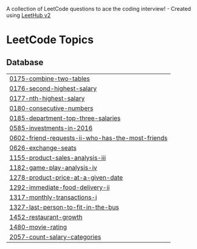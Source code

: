 A collection of LeetCode questions to ace the coding interview! - Created using [LeetHub v2](https://github.com/arunbhardwaj/LeetHub-2.0)
<!---LeetCode Topics Start-->
# LeetCode Topics
## Database
|  |
| ------- |
| [0175-combine-two-tables](https://github.com/GeorgiNgE/LeetCode/tree/master/0175-combine-two-tables) |
| [0176-second-highest-salary](https://github.com/GeorgiNgE/LeetCode/tree/master/0176-second-highest-salary) |
| [0177-nth-highest-salary](https://github.com/GeorgiNgE/LeetCode/tree/master/0177-nth-highest-salary) |
| [0180-consecutive-numbers](https://github.com/GeorgiNgE/LeetCode/tree/master/0180-consecutive-numbers) |
| [0185-department-top-three-salaries](https://github.com/GeorgiNgE/LeetCode/tree/master/0185-department-top-three-salaries) |
| [0585-investments-in-2016](https://github.com/GeorgiNgE/LeetCode/tree/master/0585-investments-in-2016) |
| [0602-friend-requests-ii-who-has-the-most-friends](https://github.com/GeorgiNgE/LeetCode/tree/master/0602-friend-requests-ii-who-has-the-most-friends) |
| [0626-exchange-seats](https://github.com/GeorgiNgE/LeetCode/tree/master/0626-exchange-seats) |
| [1155-product-sales-analysis-iii](https://github.com/GeorgiNgE/LeetCode/tree/master/1155-product-sales-analysis-iii) |
| [1182-game-play-analysis-iv](https://github.com/GeorgiNgE/LeetCode/tree/master/1182-game-play-analysis-iv) |
| [1278-product-price-at-a-given-date](https://github.com/GeorgiNgE/LeetCode/tree/master/1278-product-price-at-a-given-date) |
| [1292-immediate-food-delivery-ii](https://github.com/GeorgiNgE/LeetCode/tree/master/1292-immediate-food-delivery-ii) |
| [1317-monthly-transactions-i](https://github.com/GeorgiNgE/LeetCode/tree/master/1317-monthly-transactions-i) |
| [1327-last-person-to-fit-in-the-bus](https://github.com/GeorgiNgE/LeetCode/tree/master/1327-last-person-to-fit-in-the-bus) |
| [1452-restaurant-growth](https://github.com/GeorgiNgE/LeetCode/tree/master/1452-restaurant-growth) |
| [1480-movie-rating](https://github.com/GeorgiNgE/LeetCode/tree/master/1480-movie-rating) |
| [2057-count-salary-categories](https://github.com/GeorgiNgE/LeetCode/tree/master/2057-count-salary-categories) |
<!---LeetCode Topics End-->